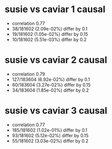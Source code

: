 # susie vs caviar  1 causal

- correlation 0.77
- 38/181602 (2.09e-02%) differ by 0.1
- 19/181602 (1.05e-02%) differ by 0.15
- 10/181602 (5.51e-03%) differ by 0.2


# susie vs caviar  2 causal

- correlation 0.79
- 127/183604 (6.92e-02%) differ by 0.1
- 60/183604 (3.27e-02%) differ by 0.15
- 34/183604 (1.85e-02%) differ by 0.2


# susie vs caviar  3 causal

- correlation 0.77
- 185/181602 (1.02e-01%) differ by 0.1
- 93/181602 (5.12e-02%) differ by 0.15
- 55/181602 (3.03e-02%) differ by 0.2


